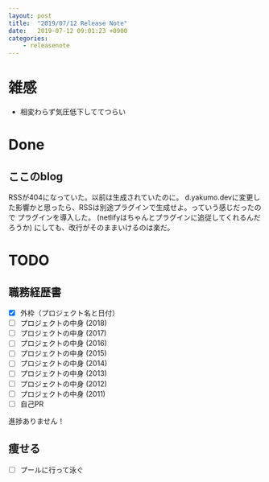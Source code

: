 ```yaml
---
layout: post
title:  "2019/07/12 Release Note"
date:   2019-07-12 09:01:23 +0900
categories:
    - releasenote
---
```

# 雑感

* 相変わらず気圧低下しててつらい

# Done

## ここのblog

RSSが404になっていた。以前は生成されていたのに。
d.yakumo.devに変更した影響かと思ったら、RSSは別途プラグインで生成せよ。っていう感じだったので
プラグインを導入した。 (netlifyはちゃんとプラグインに追従してくれるんだろうか)
にしても、改行がそのままいけるのは楽だ。

# TODO 

## 職務経歴書

- [x] 外枠（プロジェクト名と日付）
- [ ] プロジェクトの中身 (2018)
- [ ] プロジェクトの中身 (2017)
- [ ] プロジェクトの中身 (2016)
- [ ] プロジェクトの中身 (2015)
- [ ] プロジェクトの中身 (2014)
- [ ] プロジェクトの中身 (2013)
- [ ] プロジェクトの中身 (2012)
- [ ] プロジェクトの中身 (2011)
- [ ] 自己PR

進捗ありません！

## 痩せる

- [ ] プールに行って泳ぐ

